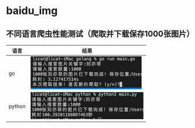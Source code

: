 # baidu_img

## 不同语言爬虫性能测试（爬取并下载保存1000张图片）
| 语言   | 结果                                   |
| ------ | -------------------------------------- |
| go     | ![alt go](./screenshot/gotest.png)     |
| python | ![alt python](./screenshot/pytest.png) |